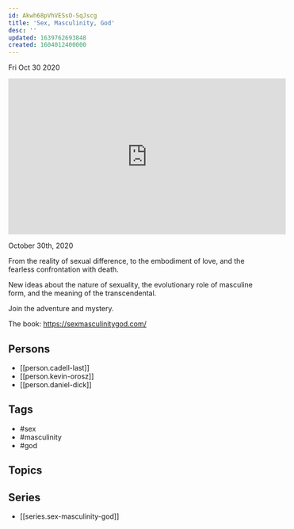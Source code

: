 ```yaml
---
id: Akwh68pVhVESsO-SqJscg
title: 'Sex, Masculinity, God'
desc: ''
updated: 1639762693848
created: 1604012400000
---
```





Fri Oct 30 2020

<iframe width="560" height="315" src="https://www.youtube.com/embed/YNf-mWysKao" title="Sex, Masculinity, God w/ Cadell Last, Kevin Orosz and Daniel Dick" frameborder="0" allow="accelerometer; autoplay; clipboard-write; encrypted-media; gyroscope; picture-in-picture" allowfullscreen ></iframe>

October 30th, 2020

From the reality of sexual difference, to the embodiment of love, and the fearless confrontation with death.

New ideas about the nature of sexuality, the evolutionary role of masculine form, and the meaning of the transcendental.

Join the adventure and mystery.

The book: https://sexmasculinitygod.com/

## Persons

- [[person.cadell-last]]
- [[person.kevin-orosz]]
- [[person.daniel-dick]]

## Tags

- #sex
- #masculinity
- #god

## Topics



## Series

- [[series.sex-masculinity-god]]

